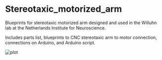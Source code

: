 # Stereotaxic_motorized_arm
Blueprints for stereotaxic motorized arm designed and used in the Willuhn lab at the Netherlands Institute for Neuroscience. 

Includes parts list, blueprints to CNC stereotaxic arm to motor connection, connections on Arduino, and Arduino script.
  
![plot](https://github.com/bastijnvandenboom/Stereotaxic_motorized_arm/tree/main/images/BB_Stereotaxic_Robot1.jpg?raw=true)
